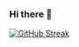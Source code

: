 ### Hi there 👋

<!--
**khyatikasundra/khyatikasundra** is a ✨ _special_ ✨ repository because its `README.md` (this file) appears on your GitHub profile.

Here are some ideas to get you started:

- 🔭 I’m currently working on ...
- 🌱 I’m currently learning ...
- 👯 I’m looking to collaborate on ...
- 🤔 I’m looking for help with ...
- 💬 Ask me about ...
- 📫 How to reach me: ...
- 😄 Pronouns: ...
- ⚡ Fun fact: ...
-->
<a href=" https://git.io/streak-stats"><img src="https://streak-stats.demolab.com?user=khyatikasundra&theme=dark" alt="GitHub Streak" /></a>
